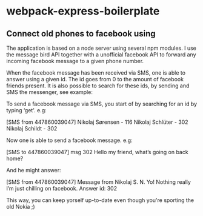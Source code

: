 # webpack-express-boilerplate
## Connect old phones to facebook using 

The application is based on a node server using several npm modules. 
I use the message bird API together with a unofficial facebook API to forward any incoming facebook message to a given phone number.

When the facebook message has been received via SMS, one is able to answer using a given id. The id goes from 0 to the amount of facebook friends present. It is also possible to search for these ids, by sending and SMS the messenger, see example:

To send a facebook message via SMS, you start of by searching for an id by typing ‘get'. e.g:

[SMS from 447860039047]
Nikolaj Sørensen - 116
Nikolaj Schlüter - 302
Nikolaj Schildt - 302

Now one is able to send a facebook message. e.g:

[SMS to 447860039047]
msg 302 Hello my friend, what’s going on back home?

And he might answer:

[SMS from 447860039047]
Message from Nikolaj S. N.
Yo! Nothing really I’m just chilling on facebook.
Answer id: 302

This way, you can keep yorself up-to-date even though you're sporting the old Nokia ;)
